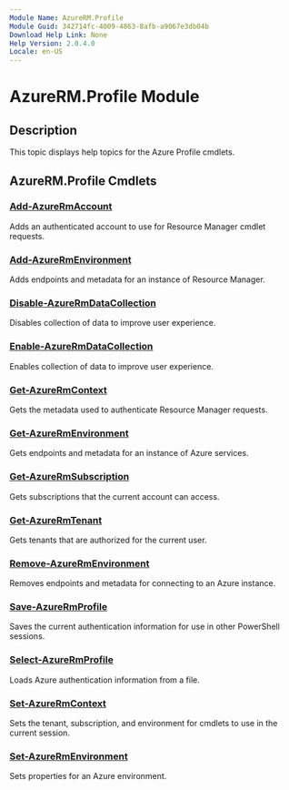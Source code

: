 ```yaml
---
Module Name: AzureRM.Profile
Module Guid: 342714fc-4009-4863-8afb-a9067e3db04b
Download Help Link: None
Help Version: 2.0.4.0
Locale: en-US
---
```


# AzureRM.Profile Module
## Description
This topic displays help topics for the Azure Profile cmdlets.

## AzureRM.Profile Cmdlets
### [Add-AzureRmAccount](Add-AzureRmAccount.md)
Adds an authenticated account to use for Resource Manager cmdlet requests.

### [Add-AzureRmEnvironment](Add-AzureRmEnvironment.md)
Adds endpoints and metadata for an instance of Resource Manager.

### [Disable-AzureRmDataCollection](Disable-AzureRmDataCollection.md)
Disables collection of data to improve user experience.

### [Enable-AzureRmDataCollection](Enable-AzureRmDataCollection.md)
Enables collection of data to improve user experience.

### [Get-AzureRmContext](Get-AzureRmContext.md)
Gets the metadata used to authenticate Resource Manager requests.

### [Get-AzureRmEnvironment](Get-AzureRmEnvironment.md)
Gets endpoints and metadata for an instance of Azure services.

### [Get-AzureRmSubscription](Get-AzureRmSubscription.md)
Gets subscriptions that the current account can access.

### [Get-AzureRmTenant](Get-AzureRmTenant.md)
Gets tenants that are authorized for the current user.

### [Remove-AzureRmEnvironment](Remove-AzureRmEnvironment.md)
Removes endpoints and metadata for connecting to an Azure instance.

### [Save-AzureRmProfile](Save-AzureRmProfile.md)
Saves the current authentication information for use in other PowerShell sessions.

### [Select-AzureRmProfile](Select-AzureRmProfile.md)
Loads Azure authentication information from a file.

### [Set-AzureRmContext](Set-AzureRmContext.md)
Sets the tenant, subscription, and environment for cmdlets to use in the current session.

### [Set-AzureRmEnvironment](Set-AzureRmEnvironment.md)
Sets properties for an Azure environment.

